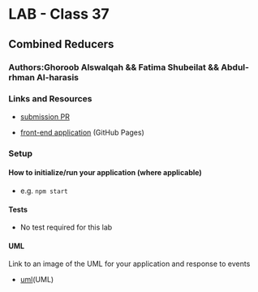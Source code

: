 # LAB - Class 37

## Combined Reducers

### Authors:Ghoroob Alswalqah && Fatima Shubeilat && Abdul-rhman Al-harasis 

### Links and Resources

- [submission PR](https://github.com/401-advanced-javascript-Dante/lab36/pull/2)

<!-- - [ci/cd](https://github.com/401-advanced-javascript-Dante/lab31/actions/runs/48085952) (GitHub Actions) -->

- [front-end application](https://401-advanced-javascript-dante.github.io/lab36/) (GitHub Pages)

### Setup


#### How to initialize/run your application (where applicable)

- e.g. `npm start`

#### Tests
- No test required for this lab 

#### UML

Link to an image of the UML for your application and response to events
- [uml](https://i.ibb.co/VVTjWG1/photo-2020-03-10-20-50-09.jpg)(UML)

